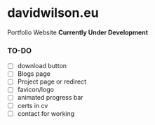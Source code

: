 # davidwilson.eu
Portfolio Website
**Currently Under Development**
### TO-DO

- [ ] download button
- [ ] Blogs page
- [ ] Project page or redirect
- [ ] favicon/logo
- [ ] animated progress bar
- [ ] certs in cv
- [ ] contact for working
